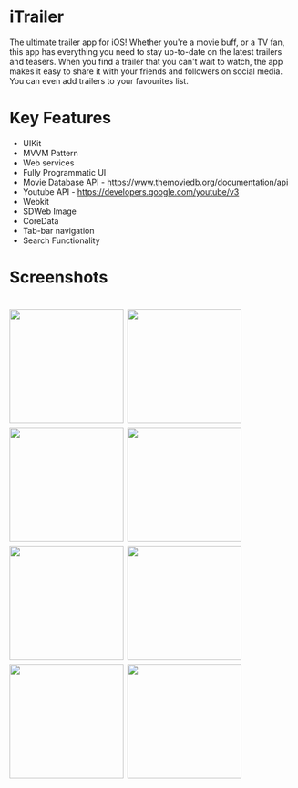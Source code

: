 # iTrailer
The ultimate trailer app for iOS! Whether you're a movie buff, or a TV fan, this app has everything you need to stay up-to-date on the latest trailers and teasers. When you find a trailer that you can't wait to watch, the app makes it easy to share it with your friends and followers on social media. You can even add trailers to your favourites list.
# Key Features
* UIKit
* MVVM Pattern
* Web services
* Fully Programmatic UI
* Movie Database API - https://www.themoviedb.org/documentation/api
* Youtube API - https://developers.google.com/youtube/v3
* Webkit
* SDWeb Image
* CoreData
* Tab-bar navigation
* Search Functionality

<h1> Screenshots <h1/>
<img src="https://github.com/WilsonMungai/screenshots/blob/main/home.png?raw=true" width=200/>
<img src="https://github.com/WilsonMungai/screenshots/blob/main/tv.png?raw=true" width=200/>
<img src="https://github.com/WilsonMungai/screenshots/blob/main/discover.png?raw=true" width=200/>
<img src="https://github.com/WilsonMungai/screenshots/blob/main/fav.png?raw=true" width=200/>
<img src="https://github.com/WilsonMungai/screenshots/blob/main/detailMovie.png?raw=true" width=200/>
<img src="https://github.com/WilsonMungai/screenshots/blob/main/detailShow.png?raw=true" width=200/>
<img src="https://github.com/WilsonMungai/screenshots/blob/main/searchMovie.png?raw=true" width=200/>
<img src="https://github.com/WilsonMungai/screenshots/blob/main/SearchTv.png?raw=true" width=200/>
